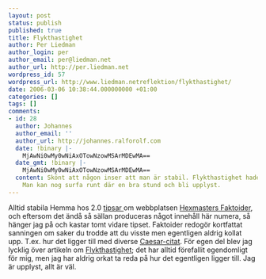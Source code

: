 ```yaml
---
layout: post
status: publish
published: true
title: Flykthastighet
author: Per Liedman
author_login: per
author_email: per@liedman.net
author_url: http://per.liedman.net
wordpress_id: 57
wordpress_url: http://www.liedman.netreflektion/flykthastighet/
date: 2006-03-06 10:38:44.000000000 +01:00
categories: []
tags: []
comments:
- id: 28
  author: Johannes
  author_email: ''
  author_url: http://johannes.ralforolf.com
  date: !binary |-
    MjAwNi0wMy0wNiAxOTowNzowMSArMDEwMA==
  date_gmt: !binary |-
    MjAwNi0wMy0wNiAxOTowNzowMSArMDEwMA==
  content: Skönt att någon inser att man är stabil. Flykthastighet hade jag helt missat.
    Man kan nog surfa runt där en bra stund och bli upplyst.
---
```

Alltid stabila Hemma hos 2.0 <a href="http://johannes.ralforolf.com/serendipity/index.php?/archives/340-Foer-oevrigt-anser-Hemma-Hos-redaktionen....html">tipsar </a> om webbplatsen <a href="http://www.faktoider.nu/">Hexmasters Faktoider</a>, och eftersom det ändå så sällan produceras något innehåll här numera, så hänger jag på och kastar tomt vidare tipset. Faktoider redogör kortfattat sanningen om saker du trodde att du visste men egentligen aldrig kollat upp. T.ex. hur det ligger till med diverse <a href="http://www.faktoider.nu/caesar.html">Caesar-citat</a>. För egen del blev jag lycklig över artikeln om <a href="http://www.faktoider.nu/flykthastighet.html">Flykthastighet</a>; det har alltid förefallit egendomligt för mig, men jag har aldrig orkat ta reda på hur det egentligen ligger till. Jag är upplyst, allt är väl.
